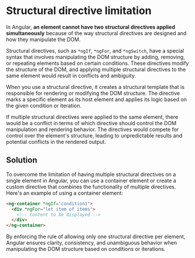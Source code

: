 # Structural directive limitation

In Angular, **an element cannot have two structural directives applied
simultaneously** because of the way structural directives are designed
and how they manipulate the DOM.

Structural directives, such as `*ngIf`, `*ngFor`, and `*ngSwitch`, have
a special syntax that involves manipulating the DOM structure by adding,
removing, or repeating elements based on certain conditions. These
directives modify the structure of the DOM, and applying multiple
structural directives to the same element would result in conflicts and
ambiguity.

When you use a structural directive, it creates a structural template
that is responsible for rendering or modifying the DOM structure. The
directive marks a specific element as its host element and applies its
logic based on the given condition or iteration.

If multiple structural directives were applied to the same element,
there would be a conflict in terms of which directive should control the
DOM manipulation and rendering behavior. The directives would compete
for control over the element's structure, leading to unpredictable
results and potential conflicts in the rendered output.

## Solution

To overcome the limitation of having multiple structural directives on a
single element in Angular, you can use a container element or create a
custom directive that combines the functionality of multiple directives.
Here's an example of using a container element:

```html
<ng-container *ngIf="condition1">
  <div *ngFor="let item of items">
    <!-- Content to be displayed -->
  </div>
</ng-container>
```

By enforcing the rule of
allowing only one structural directive per element, Angular ensures
clarity, consistency, and unambiguous behavior when manipulating the DOM
structure based on conditions or iterations.
